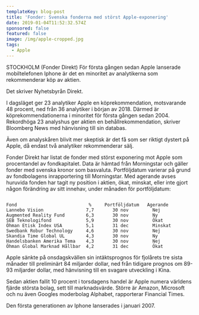 ```yaml
---
templateKey: blog-post
title: 'Fonder: Svenska fonderna med störst Apple-exponering'
date: 2019-01-04T11:52:32.574Z
sponsored: false
featured: false
image: /img/apple-cropped.jpg
tags:
  - Apple
---
```

STOCKHOLM (Fonder Direkt) För första gången sedan Apple lanserade mobiltelefonen Iphone är det en minoritet av analytikerna som rekommenderar köp av aktien.

Det skriver Nyhetsbyrån Direkt.

I dagsläget ger 23 analytiker Apple en köprekommendation, motsvarande 48 procent, ned från 36 analytiker i början av 2018. Därmed är köprekommendationerna i minoritet för första gången sedan 2004. Rekordhöga 23 analyshus ger aktien en behållrekommendation, skriver Bloomberg News med hänvisning till sin databas.

Även om analyskåren blivit mer skeptisk är det få som ser riktigt dystert på Apple, då endast två analytiker rekommenderar sälj.

Fonder Direkt har listat de fonder med störst exponering mot Apple som procentandel av fondkapitalet. Data är hämtad från Morningstar och gäller fonder med svenska kronor som basvaluta. Portföljdatum varierar på grund av fondbolagens inrapportering till Morningstar. Med agerande avses huruvida fonden har tagit ny position i aktien, ökat, minskat, eller inte gjort någon förändring av sitt innehav, under månaden för portföljdatum:

```

Fond                           %     Portföljdatum   Agerande  
Lannebo Vision                7,7       30 nov         Nej     
Augmented Reality Fund        6,3       30 nov         Ny      
SEB Teknologifond             5,9       30 nov         Ökat    
Öhman Etisk Index USA         5,1       31 dec         Minskat 
Swedbank Robur Technology     4,6       30 nov         Nej     
Skandia Time Global UL        4,3       30 nov         Ny      
Handelsbanken Amerika Tema    4,3       30 nov         Nej     
Öhman Global Marknad Hållbar  4,2       31 dec         Ökat  

```
Apple sänkte på onsdagskvällen sin intäktsprognos för fjolårets tre sista månader till preliminärt 84 miljarder dollar, ned från tidigare prognos om 89-93 miljarder dollar, med hänvisning till en svagare utveckling i Kina.

Sedan aktien fallit 10 procent i torsdagens handel är Apple numera världens fjärde största bolag, sett till marknadsvärde. Större är Amazon, Microsoft och nu även Googles moderbolag Alphabet, rapporterar Financial Times.

Den första generationen av Iphone lanserades i januari 2007.

